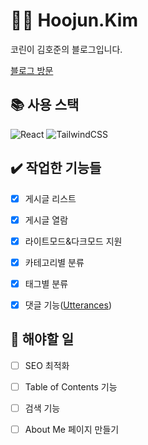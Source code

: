 # :man_technologist: Hoojun.Kim

코린이 김호준의 블로그입니다.

[블로그 방문](https://hoojun.kim/)

## 📚 사용 스택

![React](https://img.shields.io/badge/Gatsby-663399?style=for-the-badge&logo=Gatsby&logoColor=white)
![TailwindCSS](https://img.shields.io/badge/TailwindCSS-06B6D4?style=for-the-badge&logo=tailwindcss&logoColor=white)

## :heavy_check_mark: 작업한 기능들

- [x] 게시글 리스트

- [x] 게시글 열람

- [x] 라이트모드&다크모드 지원

- [x] 카테고리별 분류

- [x] 태그별 분류

- [x] 댓글 기능([Utterances](https://utteranc.es/))

## :memo: 해야할 일

- [ ] SEO 최적화

- [ ] Table of Contents 기능

- [ ] 검색 기능

- [ ] About Me 페이지 만들기
